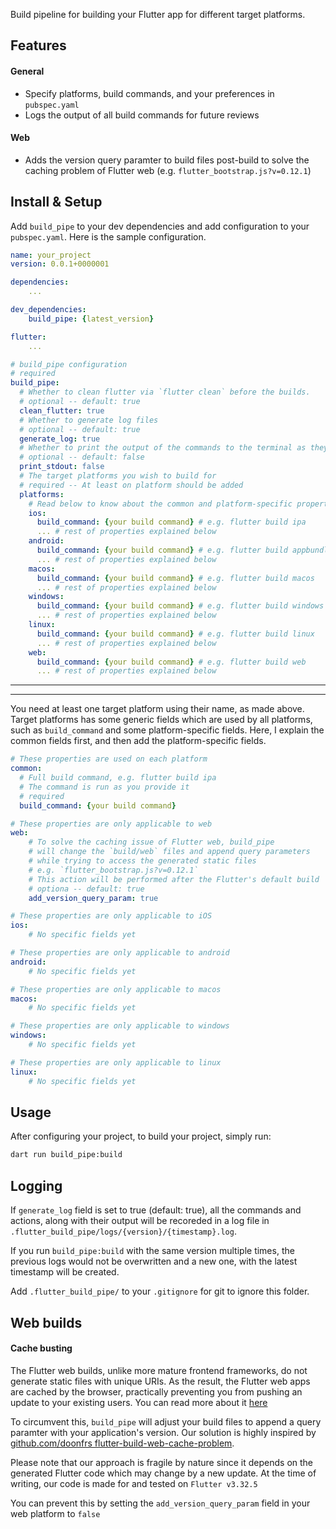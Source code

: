 <!-- 
This README describes the package. If you publish this package to pub.dev,
this README's contents appear on the landing page for your package.

For information about how to write a good package README, see the guide for
[writing package pages](https://dart.dev/tools/pub/writing-package-pages). 

For general information about developing packages, see the Dart guide for
[creating packages](https://dart.dev/guides/libraries/create-packages)
and the Flutter guide for
[developing packages and plugins](https://flutter.dev/to/develop-packages). 
-->

Build pipeline for building your Flutter app for different target platforms.

## Features

#### General
- Specify platforms, build commands, and your preferences in `pubspec.yaml`
- Logs the output of all build commands for future reviews

#### Web
- Adds the version query paramter to build files post-build to solve the caching problem of Flutter web (e.g. `flutter_bootstrap.js?v=0.12.1`)

## Install & Setup

Add `build_pipe` to your dev dependencies and add configuration to your `pubspec.yaml`. Here is the sample configuration.

```yaml
name: your_project
version: 0.0.1+0000001

dependencies:
    ...

dev_dependencies:
    build_pipe: {latest_version}

flutter:
    ...

# build_pipe configuration
# required
build_pipe:
  # Whether to clean flutter via `flutter clean` before the builds.
  # optional -- default: true
  clean_flutter: true
  # Whether to generate log files
  # optional -- default: true
  generate_log: true
  # Whether to print the output of the commands to the terminal as they are being run
  # optional -- default: false
  print_stdout: false
  # The target platforms you wish to build for
  # required -- At least on platform should be added
  platforms:
    # Read below to know about the common and platform-specific properties of each platform object
    ios:
      build_command: {your build command} # e.g. flutter build ipa
      ... # rest of properties explained below
    android:
      build_command: {your build command} # e.g. flutter build appbundle
      ... # rest of properties explained below
    macos:
      build_command: {your build command} # e.g. flutter build macos
      ... # rest of properties explained below
    windows:
      build_command: {your build command} # e.g. flutter build windows
      ... # rest of properties explained below
    linux:
      build_command: {your build command} # e.g. flutter build linux
      ... # rest of properties explained below
    web:
      build_command: {your build command} # e.g. flutter build web
      ... # rest of properties explained below
```

---
---
You need at least one target platform using their name, as made above. Target platforms has some generic fields which are used by all platforms, such as `build_command` and some platform-specific fields. Here, I explain the common fields first, and then add the platform-specific fields.

```yaml
# These properties are used on each platform
common:
  # Full build command, e.g. flutter build ipa
  # The command is run as you provide it
  # required
  build_command: {your build command}      

# These properties are only applicable to web
web:
    # To solve the caching issue of Flutter web, build_pipe
    # will change the `build/web` files and append query parameters
    # while trying to access the generated static files
    # e.g. `flutter_bootstrap.js?v=0.12.1`
    # This action will be performed after the Flutter's default build
    # optiona -- default: true
    add_version_query_param: true

# These properties are only applicable to iOS
ios:
    # No specific fields yet

# These properties are only applicable to android
android:
    # No specific fields yet

# These properties are only applicable to macos
macos:
    # No specific fields yet

# These properties are only applicable to windows
windows:
    # No specific fields yet

# These properties are only applicable to linux
linux:
    # No specific fields yet
```

## Usage

After configuring your project, to build your project, simply run:
```bash
dart run build_pipe:build
```

## Logging

If `generate_log` field is set to true (default: true), all the commands and actions, along with their output will be recoreded in a log file in `.flutter_build_pipe/logs/{version}/{timestamp}.log`.

If you run `build_pipe:build` with the same version multiple times, the previous logs would not be overwritten and a new one, with the latest timestamp will be created.

Add `.flutter_build_pipe/` to your `.gitignore` for git to ignore this folder.


## Web builds

#### Cache busting
The Flutter web builds, unlike more mature frontend frameworks, do not generate static files with unique URIs. As the result, the Flutter web apps are cached by the browser, practically preventing you from pushing an update to your existing users. You can read more about it [here](https://docs.flutter.dev/platform-integration/web/faq#why-doesnt-my-app-update-immediately-after-its-deployed)

To circumvent this, `build_pipe` will adjust your build files to append a query paramter with your application's version. Our solution is highly inspired by [github.com/doonfrs
flutter-build-web-cache-problem](https://github.com/doonfrs/flutter-build-web-cache-problem).

Please note that our approach is fragile by nature since it depends on the generated Flutter code which may change by a new update. At the time of writing, our code is made for and tested on `Flutter v3.32.5`

You can prevent this by setting the `add_version_query_param` field in your web platform to `false`